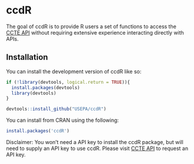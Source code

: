 
<!-- README.md is generated from README.Rmd. Please edit that file -->

# ccdR

<!-- badges: start -->
<!-- badges: end -->

The goal of ccdR is to provide R users a set of functions to access the
[CCTE API](https://api-ccte.epa.gov/docs/index.html) without requiring
extensive experience interacting directly with APIs.

## Installation

You can install the development version of ccdR like so:

``` r
if (!library(devtools, logical.return = TRUE)){
  install.packages(devtools)
  library(devtools)
}

devtools::install_github("USEPA/ccdR")
```

You can install from CRAN using the following:

``` r
install.packages('ccdR')
```

Disclaimer: You won’t need a API key to install the ccdR package, but
will need to supply an API key to use ccdR. Please visit [CCTE
API](https://api-ccte.epa.gov/docs/index.html) to request an API key.
